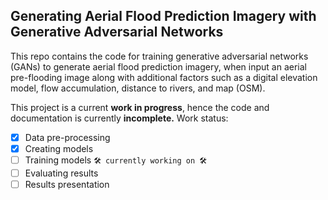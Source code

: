 ## Generating Aerial Flood Prediction Imagery with Generative Adversarial Networks

This repo contains the code for training generative adversarial networks (GANs) to generate aerial flood prediction imagery, when input an aerial pre-flooding image along with additional factors such as a digital elevation model, flow accumulation, distance to rivers, and map (OSM). 

This project is a current **work in progress**, hence the code and documentation is currently **incomplete.** Work status:  
- [x] Data pre-processing  
- [x] Creating models 
- [ ] Training models ``🛠️ currently working on 🛠️``
- [ ] Evaluating results  
- [ ] Results presentation
